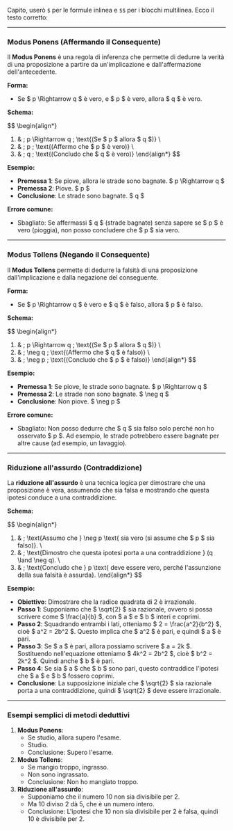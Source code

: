 Capito, userò `$` per le formule inlinea e `$$` per i blocchi multilinea. Ecco il testo corretto:

---

### Modus Ponens (Affermando il Consequente)

Il **Modus Ponens** è una regola di inferenza che permette di dedurre la verità di una proposizione a partire da un'implicazione e dall'affermazione dell'antecedente.

**Forma:**

- Se $ p \Rightarrow q $ è vero, e $ p $ è vero, allora $ q $ è vero.

**Schema:**

$$
\begin{align*}
1. & \; p \Rightarrow q \; \text{(Se $ p $ allora $ q $)} \\
2. & \; p \; \text{(Affermo che $ p $ è vero)} \\
3. & \; q \; \text{(Concludo che $ q $ è vero)}
\end{align*}
$$

**Esempio:**

- **Premessa 1**: Se piove, allora le strade sono bagnate. $ p \Rightarrow q $
- **Premessa 2**: Piove. $ p $
- **Conclusione**: Le strade sono bagnate. $ q $

**Errore comune:**

- Sbagliato: Se affermassi $ q $ (strade bagnate) senza sapere se $ p $ è vero (pioggia), non posso concludere che $ p $ sia vero.

---

### Modus Tollens (Negando il Consequente)

Il **Modus Tollens** permette di dedurre la falsità di una proposizione dall'implicazione e dalla negazione del conseguente.

**Forma:**

- Se $ p \Rightarrow q $ è vero e $ q $ è falso, allora $ p $ è falso.

**Schema:**

$$
\begin{align*}
1. & \; p \Rightarrow q \; \text{(Se $ p $ allora $ q $)} \\
2. & \; \neg q \; \text{(Affermo che $ q $ è falso)} \\
3. & \; \neg p \; \text{(Concludo che $ p $ è falso)}
\end{align*}
$$

**Esempio:**

- **Premessa 1**: Se piove, le strade sono bagnate. $ p \Rightarrow q $
- **Premessa 2**: Le strade non sono bagnate. $ \neg q $
- **Conclusione**: Non piove. $ \neg p $

**Errore comune:**

- Sbagliato: Non posso dedurre che $ q $ sia falso solo perché non ho osservato $ p $. Ad esempio, le strade potrebbero essere bagnate per altre cause (ad esempio, un lavaggio).

---

### Riduzione all'assurdo (Contraddizione)

La **riduzione all'assurdo** è una tecnica logica per dimostrare che una proposizione è vera, assumendo che sia falsa e mostrando che questa ipotesi conduce a una contraddizione.

**Schema:**

$$
\begin{align*}
1. & \; \text{Assumo che } \neg p \text{ sia vero (si assume che $ p $ sia falso)}. \\
2. & \; \text{Dimostro che questa ipotesi porta a una contraddizione } (q \land \neg q). \\
3. & \; \text{Concludo che } p \text{ deve essere vero, perché l'assunzione della sua falsità è assurda}.
\end{align*}
$$

**Esempio:**

- **Obiettivo**: Dimostrare che la radice quadrata di 2 è irrazionale.
- **Passo 1**: Supponiamo che $ \sqrt{2} $ sia razionale, ovvero si possa scrivere come $ \frac{a}{b} $, con $ a $ e $ b $ interi e coprimi.
- **Passo 2**: Squadrando entrambi i lati, otteniamo $ 2 = \frac{a^2}{b^2} $, cioè $ a^2 = 2b^2 $. Questo implica che $ a^2 $ è pari, e quindi $ a $ è pari.
- **Passo 3**: Se $ a $ è pari, allora possiamo scrivere $ a = 2k $. Sostituendo nell'equazione otteniamo $ 4k^2 = 2b^2 $, cioè $ b^2 = 2k^2 $. Quindi anche $ b $ è pari.
- **Passo 4**: Se sia $ a $ che $ b $ sono pari, questo contraddice l'ipotesi che $ a $ e $ b $ fossero coprimi.
- **Conclusione**: La supposizione iniziale che $ \sqrt{2} $ sia razionale porta a una contraddizione, quindi $ \sqrt{2} $ deve essere irrazionale.

---

### Esempi semplici di metodi deduttivi

1. **Modus Ponens**:
    - Se studio, allora supero l'esame.
    - Studio.
    - Conclusione: Supero l'esame.
2. **Modus Tollens**:
    - Se mangio troppo, ingrasso.
    - Non sono ingrassato.
    - Conclusione: Non ho mangiato troppo.
3. **Riduzione all'assurdo**:
    - Supponiamo che il numero 10 non sia divisibile per 2.
    - Ma 10 diviso 2 dà 5, che è un numero intero.
    - Conclusione: L'ipotesi che 10 non sia divisibile per 2 è falsa, quindi 10 è divisibile per 2.